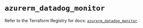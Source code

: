 # `azurerm_datadog_monitor`

Refer to the Terraform Registry for docs: [`azurerm_datadog_monitor`](https://registry.terraform.io/providers/hashicorp/azurerm/3.99.0/docs/resources/datadog_monitor).
